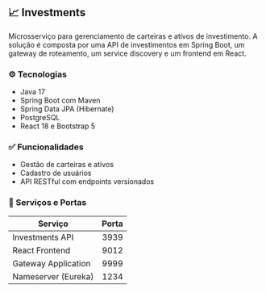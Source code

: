 ## 📈 Investments

Microsserviço para gerenciamento de carteiras e ativos de investimento. A solução é composta por uma API de investimentos em Spring Boot, um gateway de roteamento, um service discovery e um frontend em React.

### ⚙️ Tecnologias
- Java 17
- Spring Boot com Maven
- Spring Data JPA (Hibernate)
- PostgreSQL
- React 18 e Bootstrap 5

### ✅ Funcionalidades
- Gestão de carteiras e ativos
- Cadastro de usuários
- API RESTful com endpoints versionados

### 🧩 Serviços e Portas
| Serviço               | Porta |
|-----------------------|------:|
| Investments API       | 3939  |
| React Frontend        | 9012  |
| Gateway Application   | 9999  |
| Nameserver (Eureka)   | 1234  |


